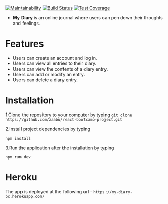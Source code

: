 [![Maintainability](https://api.codeclimate.com/v1/badges/db3bbc7fb27ebce9befc/maintainability)](https://codeclimate.com/github/zaabu/react-bootcamp-project/maintainability) [![Build Status](https://travis-ci.org/zaabu/react-bootcamp-project.svg?branch=develop)](https://travis-ci.org/zaabu/react-bootcamp-project)
[![Test Coverage](https://api.codeclimate.com/v1/badges/db3bbc7fb27ebce9befc/test_coverage)](https://codeclimate.com/github/zaabu/react-bootcamp-project/test_coverage)




* **My Diary** is an online journal where users can pen down their thoughts and feelings.  

# Features

* Users can create an account and log in. 
* Users can view all entries to their diary. 
* Users can view the contents of a diary entry. 
* Users can add or modify an entry. 
* Users can delete a diary entry.
  

# Installation
1.Clone the repository to your computer by typing 
```git clone https://github.com/zaabu/react-bootcamp-project.git```

2.Install project dependencies by typing

```npm install```

3.Run the application after the installation by typing 

```npm run dev```

# Heroku

The app is deployed at the following url - 
```https://my-diary-bc.herokuapp.com/```

